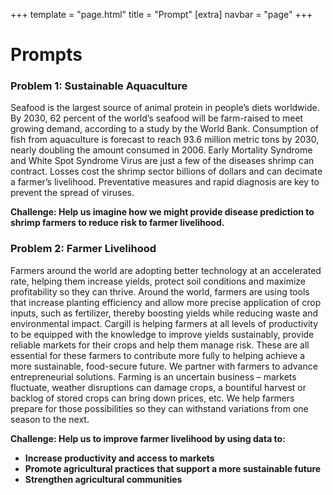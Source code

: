 +++
template = "page.html"
title = "Prompt"
[extra]
navbar = "page"
+++

# Prompts

### Problem 1: Sustainable Aquaculture
Seafood is the largest source of animal protein in people’s diets worldwide. By 2030, 62 percent of the world’s seafood will be farm-raised to meet growing demand, according to a study by the World Bank. Consumption of fish from aquaculture is forecast to reach 93.6 million metric tons by 2030, nearly doubling the amount consumed in 2006. Early Mortality Syndrome and White Spot Syndrome Virus are just a few of the diseases shrimp can contract. Losses cost the shrimp sector billions of dollars and can decimate a farmer’s livelihood. Preventative measures and rapid diagnosis are key to prevent the spread of viruses. 

<p><b>
Challenge: Help us imagine how we might provide disease prediction to shrimp farmers to reduce risk to farmer livelihood.
</b></p>

### Problem 2: Farmer Livelihood
Farmers around the world are adopting better technology at an accelerated rate, helping them increase yields, protect soil conditions and maximize profitability so they can thrive. Around the world, farmers are using tools that increase planting efficiency and allow more precise application of crop inputs, such as fertilizer, thereby boosting yields while reducing waste and environmental impact. Cargill is helping farmers at all levels of productivity to be equipped with the knowledge to improve yields sustainably, provide reliable markets for their crops and help them manage risk. These are all essential for these farmers to contribute more fully to helping achieve a more sustainable, food-secure future.
We partner with farmers to advance entrepreneurial solutions. Farming is an uncertain business – markets fluctuate, weather disruptions can damage crops, a bountiful harvest or backlog of stored crops can bring down prices, etc. We help farmers prepare for those possibilities so they can withstand variations from one season to the next.

<p><b>
Challenge: Help us to improve farmer livelihood by using data to:
<ul>
<li>Increase productivity and access to markets</li>
<li>Promote agricultural practices that support a more sustainable future</li>
<li>Strengthen agricultural communities</li>
</ul>
</b></p>
